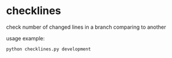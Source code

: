 # checklines
check number of changed lines in a branch comparing to another

usage example:
```
python checklines.py development
```
